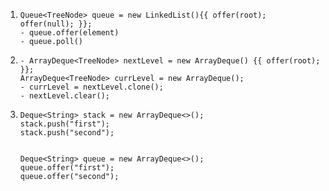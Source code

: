 1. ```
    Queue<TreeNode> queue = new LinkedList(){{ offer(root); offer(null); }};
    - queue.offer(element)
    - queue.poll()
    ```
 2. ```
    - ArrayDeque<TreeNode> nextLevel = new ArrayDeque() {{ offer(root); }};
    ArrayDeque<TreeNode> currLevel = new ArrayDeque();
    - currLevel = nextLevel.clone();
    - nextLevel.clear();
    ```
 3. ```
    Deque<String> stack = new ArrayDeque<>(); 
    stack.push("first"); 
    stack.push("second");


    Deque<String> queue = new ArrayDeque<>(); 
    queue.offer("first"); 
    queue.offer("second");

    ```
 
 




